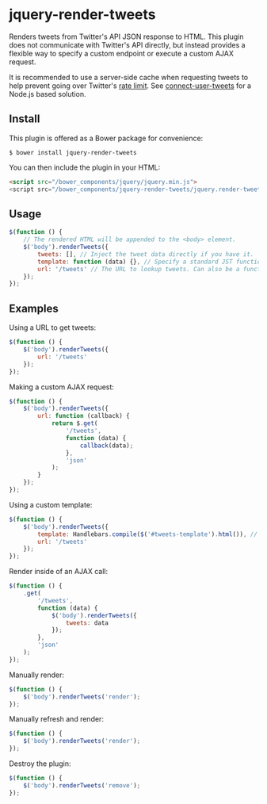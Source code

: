 # jquery-render-tweets

Renders tweets from Twitter's API JSON response to HTML. This plugin does not communicate with Twitter's API directly, but instead provides a flexible way to specify a custom endpoint or execute a custom AJAX request.

It is recommended to use a server-side cache when requesting tweets to help prevent going over Twitter's [rate limit](https://dev.twitter.com/docs/rate-limiting/1.1). See [connect-user-tweets](https://github.com/posco2k8/connect-user-tweets) for a Node.js based solution.

## Install

This plugin is offered as a Bower package for convenience:

`$ bower install jquery-render-tweets`

You can then include the plugin in your HTML:

```html
<script src="/bower_components/jquery/jquery.min.js">
<script src="/bower_components/jquery-render-tweets/jquery.render-tweets.min.js">
```

## Usage

```javascript
$(function () {
    // The rendered HTML will be appended to the <body> element.
    $('body').renderTweets({
        tweets: [], // Inject the tweet data directly if you have it.
        template: function (data) {}, // Specify a standard JST function to render the tweets. Data contains: { tweets: [...] }
        url: '/tweets' // The URL to lookup tweets. Can also be a function that takes in a callback as its first parameter which should be called when the request is complete.
    });
});
```

## Examples

Using a URL to get tweets:

```javascript
$(function () {
    $('body').renderTweets({
        url: '/tweets'
    });
});
```
Making a custom AJAX request:

```javascript
$(function () {
    $('body').renderTweets({
        url: function (callback) {
            return $.get(
                '/tweets', 
                function (data) {
                    callback(data);
                }, 
                'json'
            );
        }
    });
});
```
Using a custom template:

```javascript
$(function () {
    $('body').renderTweets({
        template: Handlebars.compile($('#tweets-template').html()), // Handlebars is used as an example. You can use any templating engine that can create a JST function.
        url: '/tweets'
    });
});
```

Render inside of an AJAX call:

```javascript
$(function () {
    .get(
        '/tweets', 
        function (data) {
            $('body').renderTweets({
                tweets: data
            });
        }, 
        'json'
    );
});
```

Manually render:

```javascript
$(function () {
    $('body').renderTweets('render');
});
```

Manually refresh and render:

```javascript
$(function () {
    $('body').renderTweets('render');
});
```

Destroy the plugin:

```javascript
$(function () {
    $('body').renderTweets('remove');
});
```